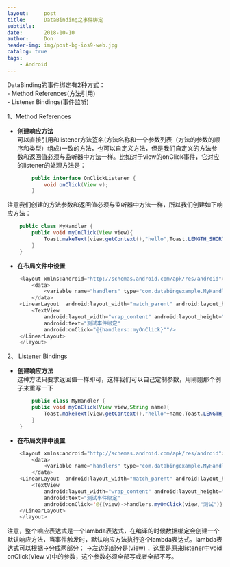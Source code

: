 ```yaml
---
layout:     post
title:      DataBinding之事件绑定
subtitle:   
date:       2018-10-10
author:     Don
header-img: img/post-bg-ios9-web.jpg
catalog: true
tags:
    - Android
---
```


DataBinding的事件绑定有2种方式：  
	- Method References(方法引用)  
	- Listener Bindings(事件监听)

1、Method References
	
- **创建响应方法**  
可以直接引用和listener方法签名(方法名称和一个参数列表（方法的参数的顺序和类型）组成)一致的方法，也可以自定义方法，但是我们自定义的方法参数和返回值必须与监听器中方法一样。比如对于view的onClick事件，它对应的listener的处理方法是：  
```java
        public interface OnClickListener {
    		void onClick(View v);
    	}
```

注意我们创建的方法参数和返回值必须与监听器中方法一样，所以我们创建如下响应方法：  
```java
    public class MyHandler {
	    public void myOnClick(View view){
	    	Toast.makeText(view.getContext(),"hello",Toast.LENGTH_SHORT).show();
	    }
    }
```

- **在布局文件中设置**  
```java
    <layout xmlns:android="http://schemas.android.com/apk/res/android">
    	<data>
    		<variable name="handlers" type="com.databingexample.MyHandler"/>
    	</data>
    <LinearLayout  android:layout_width="match_parent" android:layout_height="match_parent" android:orientation="vertical">
    	<TextView  
			android:layout_width="wrap_content" android:layout_height="wrap_content" 
			android:text="测试事件绑定" 
			android:onClick="@{handlers::myOnClick}""/>
    </LinearLayout>
    </layout>
```


2、 Listener Bindings
	
- **创建响应方法**  
这种方法只要求返回值一样即可，这样我们可以自己定制参数，用刚刚那个例子来重写一下  
```java
        public class MyHandler {
	    public void myOnClick(View view,String name){
	    	Toast.makeText(view.getContext(),"hello"+name,Toast.LENGTH_SHORT).show();
	    }
    }
```

- **在布局文件中设置**
```java
    <layout xmlns:android="http://schemas.android.com/apk/res/android">
    	<data>
    		<variable name="handlers" type="com.databingexample.MyHandler"/>
    	</data>
    <LinearLayout  android:layout_width="match_parent" android:layout_height="match_parent" android:orientation="vertical">
    	<TextView  
			android:layout_width="wrap_content" android:layout_height="wrap_content" 
			android:text="测试事件绑定" 
			android:onClick='@{(view)->handlers.myOnClick(view,"测试")}'/>
    </LinearLayout>
    </layout>
```
注意，整个响应表达式是一个lambda表达式，在编译的时候数据绑定会创建一个默认响应方法，当事件触发时，默认响应方法执行这个lambda表达式。lambda表达式可以根据->分成两部分： 
->左边的部分是(view) ，这里是原来listener中void onClick(View v)中的参数，这个参数必须全部写或者全部不写。
